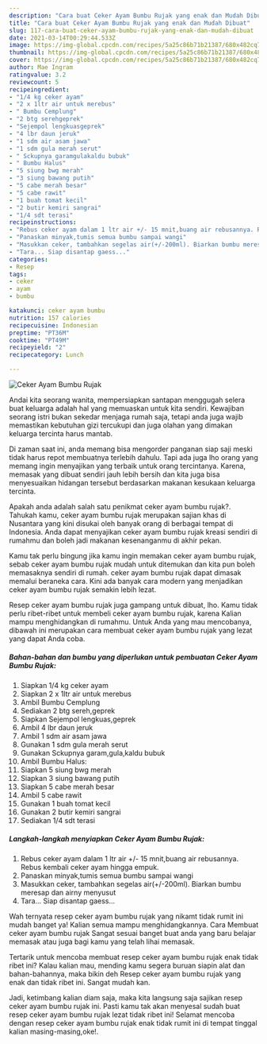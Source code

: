 ```yaml
---
description: "Cara buat Ceker Ayam Bumbu Rujak yang enak dan Mudah Dibuat"
title: "Cara buat Ceker Ayam Bumbu Rujak yang enak dan Mudah Dibuat"
slug: 117-cara-buat-ceker-ayam-bumbu-rujak-yang-enak-dan-mudah-dibuat
date: 2021-03-14T00:29:44.533Z
image: https://img-global.cpcdn.com/recipes/5a25c86b71b21387/680x482cq70/ceker-ayam-bumbu-rujak-foto-resep-utama.jpg
thumbnail: https://img-global.cpcdn.com/recipes/5a25c86b71b21387/680x482cq70/ceker-ayam-bumbu-rujak-foto-resep-utama.jpg
cover: https://img-global.cpcdn.com/recipes/5a25c86b71b21387/680x482cq70/ceker-ayam-bumbu-rujak-foto-resep-utama.jpg
author: Mae Ingram
ratingvalue: 3.2
reviewcount: 5
recipeingredient:
- "1/4 kg ceker ayam"
- "2 x 1ltr air untuk merebus"
- " Bumbu Cemplung"
- "2 btg serehgeprek"
- "Sejempol lengkuasgeprek"
- "4 lbr daun jeruk"
- "1 sdm air asam jawa"
- "1 sdm gula merah serut"
- " Sckupnya garamgulakaldu bubuk"
- " Bumbu Halus"
- "5 siung bwg merah"
- "3 siung bawang putih"
- "5 cabe merah besar"
- "5 cabe rawit"
- "1 buah tomat kecil"
- "2 butir kemiri sangrai"
- "1/4 sdt terasi"
recipeinstructions:
- "Rebus ceker ayam dalam 1 ltr air +/- 15 mnit,buang air rebusannya. Rebus kembali ceker ayam hingga empuk."
- "Panaskan minyak,tumis semua bumbu sampai wangi"
- "Masukkan ceker, tambahkan segelas air(+/-200ml). Biarkan bumbu meresap dan airny menyusut"
- "Tara... Siap disantap gaess..."
categories:
- Resep
tags:
- ceker
- ayam
- bumbu

katakunci: ceker ayam bumbu 
nutrition: 157 calories
recipecuisine: Indonesian
preptime: "PT36M"
cooktime: "PT49M"
recipeyield: "2"
recipecategory: Lunch

---
```



![Ceker Ayam Bumbu Rujak](https://img-global.cpcdn.com/recipes/5a25c86b71b21387/680x482cq70/ceker-ayam-bumbu-rujak-foto-resep-utama.jpg)

Andai kita seorang wanita, mempersiapkan santapan menggugah selera buat keluarga adalah hal yang memuaskan untuk kita sendiri. Kewajiban seorang istri bukan sekedar menjaga rumah saja, tetapi anda juga wajib memastikan kebutuhan gizi tercukupi dan juga olahan yang dimakan keluarga tercinta harus mantab.

Di zaman  saat ini, anda memang bisa mengorder panganan siap saji meski tidak harus repot membuatnya terlebih dahulu. Tapi ada juga lho orang yang memang ingin menyajikan yang terbaik untuk orang tercintanya. Karena, memasak yang dibuat sendiri jauh lebih bersih dan kita juga bisa menyesuaikan hidangan tersebut berdasarkan makanan kesukaan keluarga tercinta. 



Apakah anda adalah salah satu penikmat ceker ayam bumbu rujak?. Tahukah kamu, ceker ayam bumbu rujak merupakan sajian khas di Nusantara yang kini disukai oleh banyak orang di berbagai tempat di Indonesia. Anda dapat menyajikan ceker ayam bumbu rujak kreasi sendiri di rumahmu dan boleh jadi makanan kesenanganmu di akhir pekan.

Kamu tak perlu bingung jika kamu ingin memakan ceker ayam bumbu rujak, sebab ceker ayam bumbu rujak mudah untuk ditemukan dan kita pun boleh memasaknya sendiri di rumah. ceker ayam bumbu rujak dapat dimasak memalui beraneka cara. Kini ada banyak cara modern yang menjadikan ceker ayam bumbu rujak semakin lebih lezat.

Resep ceker ayam bumbu rujak juga gampang untuk dibuat, lho. Kamu tidak perlu ribet-ribet untuk membeli ceker ayam bumbu rujak, karena Kalian mampu menghidangkan di rumahmu. Untuk Anda yang mau mencobanya, dibawah ini merupakan cara membuat ceker ayam bumbu rujak yang lezat yang dapat Anda coba.

<!--inarticleads1-->

##### Bahan-bahan dan bumbu yang diperlukan untuk pembuatan Ceker Ayam Bumbu Rujak:

1. Siapkan 1/4 kg ceker ayam
1. Siapkan 2 x 1ltr air untuk merebus
1. Ambil  Bumbu Cemplung
1. Sediakan 2 btg sereh,geprek
1. Siapkan Sejempol lengkuas,geprek
1. Ambil 4 lbr daun jeruk
1. Ambil 1 sdm air asam jawa
1. Gunakan 1 sdm gula merah serut
1. Gunakan  Sckupnya garam,gula,kaldu bubuk
1. Ambil  Bumbu Halus:
1. Siapkan 5 siung bwg merah
1. Siapkan 3 siung bawang putih
1. Siapkan 5 cabe merah besar
1. Ambil 5 cabe rawit
1. Gunakan 1 buah tomat kecil
1. Gunakan 2 butir kemiri sangrai
1. Sediakan 1/4 sdt terasi




<!--inarticleads2-->

##### Langkah-langkah menyiapkan Ceker Ayam Bumbu Rujak:

1. Rebus ceker ayam dalam 1 ltr air +/- 15 mnit,buang air rebusannya. Rebus kembali ceker ayam hingga empuk.
1. Panaskan minyak,tumis semua bumbu sampai wangi
1. Masukkan ceker, tambahkan segelas air(+/-200ml). Biarkan bumbu meresap dan airny menyusut
1. Tara... Siap disantap gaess...




Wah ternyata resep ceker ayam bumbu rujak yang nikamt tidak rumit ini mudah banget ya! Kalian semua mampu menghidangkannya. Cara Membuat ceker ayam bumbu rujak Sangat sesuai banget buat anda yang baru belajar memasak atau juga bagi kamu yang telah lihai memasak.

Tertarik untuk mencoba membuat resep ceker ayam bumbu rujak enak tidak ribet ini? Kalau kalian mau, mending kamu segera buruan siapin alat dan bahan-bahannya, maka bikin deh Resep ceker ayam bumbu rujak yang enak dan tidak ribet ini. Sangat mudah kan. 

Jadi, ketimbang kalian diam saja, maka kita langsung saja sajikan resep ceker ayam bumbu rujak ini. Pasti kamu tak akan menyesal sudah buat resep ceker ayam bumbu rujak lezat tidak ribet ini! Selamat mencoba dengan resep ceker ayam bumbu rujak enak tidak rumit ini di tempat tinggal kalian masing-masing,oke!.

